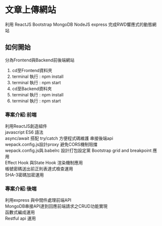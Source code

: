 # 文章上傳網站

利用 ReactJS Bootstrap MongoDB NodeJS express 完成RWD響應式的動態網站  

## 如何開始

分為Frontend與Backend前後端網站  
1. cd至Frontend資料夾  
2. terminal 執行 : npm install   
3. terminal 執行 : npm start   
4. cd至Backend資料夾  
5. terminal 執行 : npm install   
6. terminal 執行 : npm start   


### 專案介紹:前端  

利用ReactJS創造組件  
javascript ES6 語法  
async/await 搭配 try/catch 方便程式碼維護 串接後端api  
wepack.config.js設計proxy 避免CORS機制阻擋  
wepack.config.js與.babelrc 設計打包設定黨
Bootstrap grid and breakpoint 應用  
Effect Hook 與State Hook 渲染機制應用  
帳號密碼送出前正則表達式檢查運用  
SHA-3密碼加密運用  


### 專案介紹:後端  

利用express 與中間件處理前端API  
MongoDB串接API達到回應前端請求之CRUD功能實現  
函數式編成運用  
Restful api 運用  


